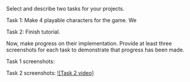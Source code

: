 Select and describe two tasks for your projects.

Task 1: Make 4 playable characters for the game. We

Task 2: Finish tutorial. 

Now, make progress on their implementation.  Provide at least three screenshots for each task to demonstrate that progress has been made.  

Task 1 screenshots:

Task 2 screenshots:
[![Task 2 video]](https://drive.google.com/file/d/1DaTM2MeJmLbnEQXt1LSG_58orSGgtBTW/view?usp=sharing)